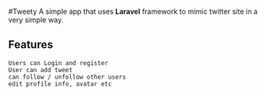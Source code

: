 #Tweety
A simple app that uses **Laravel** framework to mimic twitter site in a very simple way.

## Features
    Users can Login and register
    User can add tweet
    can follow / unfollow other users
    edit profile info, avatar etc
